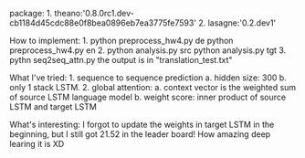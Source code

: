 package:
	1. theano:'0.8.0rc1.dev-cb1184d45cdc88e0f8bea0896eb7ea3775fe7593'
	2. lasagne:'0.2.dev1'

How to implement:
	1. python preprocess_hw4.py de
	   python preprocess_hw4.py en
	2. python analysis.py src
	   python analysis.py tgt
	3. pythn seq2seq_attn.py
		the output is in "translation_test.txt"


What I've tried:
	1. sequence to sequence prediction
		a. hidden size: 300
		b. only 1 stack LSTM. 
	2. global attention: 
		a. context vector is the weighted sum of source LSTM language model
		b. weight score: inner product of source LSTM and target LSTM

What's interesting: 
	I forgot to update the weights in target LSTM in the beginning, but I still got 21.52 in the leader board! How amazing deep learing it is XD



